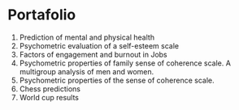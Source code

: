 # Portafolio

1) Prediction of mental and physical health
2) Psychometric evaluation of a self-esteem scale
3) Factors of engagement and burnout in Jobs 
4) Psychometric properties of family sense of coherence scale. A multigroup analysis of men and women.
5) Psychometric properties of the sense of coherence scale. 
6) Chess predictions
7) World cup results
